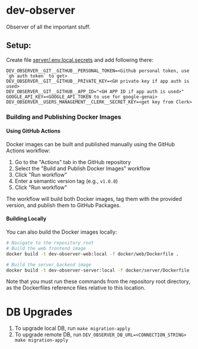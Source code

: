 # dev-observer
Observer of all the important stuff.

## Setup:

Create file [server/.env.local.secrets](server/.env.local.secrets) and add following there:
```
DEV_OBSERVER__GIT__GITHUB__PERSONAL_TOKEN=<Github personal token, use `gh auth token` to get>
DEV_OBSERVER__GIT__GITHUB__PRIVATE_KEY=<GH private key if app auth is used>
DEV_OBSERVER__GIT__GITHUB__APP_ID="<GH APP ID if app auth is used>"
GOOGLE_API_KEY=<GOOGLE_API_TOKEN to use for google-genai>
DEV_OBSERVER__USERS_MANAGEMENT__CLERK__SECRET_KEY=<get key from Clerk>
```

### Building and Publishing Docker Images

#### Using GitHub Actions

Docker images can be built and published manually using the GitHub Actions workflow:

1. Go to the "Actions" tab in the GitHub repository
2. Select the "Build and Publish Docker Images" workflow
3. Click "Run workflow"
4. Enter a semantic version tag (e.g., `v1.0.0`)
5. Click "Run workflow"

The workflow will build both Docker images, tag them with the provided version, and publish them to GitHub Packages.

#### Building Locally

You can also build the Docker images locally:

```bash
# Navigate to the repository root
# Build the web frontend image
docker build -t dev-observer-web:local -f docker/web/Dockerfile .

# Build the server backend image
docker build -t dev-observer-server:local -f docker/server/Dockerfile .
```

Note that you must run these commands from the repository root directory, as the Dockerfiles reference files relative to this location.

# DB Upgrades
1. To upgrade local DB, run `make migration-apply`
2. To upgrade remote DB, run `DEV_OBSERVER_DB_URL=<CONNECTION_STRING> make migration-apply`